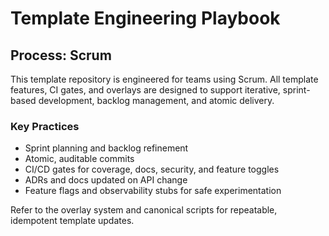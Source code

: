 # Template Engineering Playbook

## Process: Scrum

This template repository is engineered for teams using Scrum. All template features, CI gates, and overlays are designed to support iterative, sprint-based development, backlog management, and atomic delivery.

### Key Practices

- Sprint planning and backlog refinement
- Atomic, auditable commits
- CI/CD gates for coverage, docs, security, and feature toggles
- ADRs and docs updated on API change
- Feature flags and observability stubs for safe experimentation

Refer to the overlay system and canonical scripts for repeatable, idempotent template updates.
